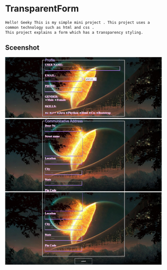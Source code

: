 # TransparentForm
    Hello! Geeky This is my simple mini project . This project uses a common technology such as html and css .
	This project explains a form which has a transparency styling.
## Sceenshot
<img src="screenshot/1.PNG">
<img src="screenshot/2.PNG">
<img src="screenshot/3.PNG">